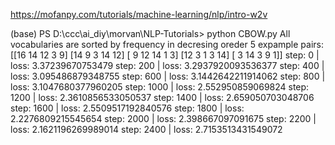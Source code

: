 https://mofanpy.com/tutorials/machine-learning/nlp/intro-w2v

(base) PS D:\ccc\ai\_diy\morvan\NLP-Tutorials> python CBOW.py
All vocabularies are sorted by frequency in decresing oreder
5 expample pairs:
 [[16 14 12  3  9]
 [14  9  3 14 12]
 [ 9 12 14  1  3]
 [12  3  1  3 14]
 [ 3 14  3  9  1]]
step: 0  |  loss: 3.37239670753479
step: 200  |  loss: 3.2937920093536377
step: 400  |  loss: 3.095486879348755
step: 600  |  loss: 3.1442642211914062
step: 800  |  loss: 3.1047680377960205
step: 1000  |  loss: 2.552950859069824
step: 1200  |  loss: 2.3610856533050537
step: 1400  |  loss: 2.659050703048706
step: 1600  |  loss: 2.5509517192840576
step: 1800  |  loss: 2.2276809215545654
step: 2000  |  loss: 2.398667097091675
step: 2200  |  loss: 2.1621196269989014
step: 2400  |  loss: 2.7153513431549072
